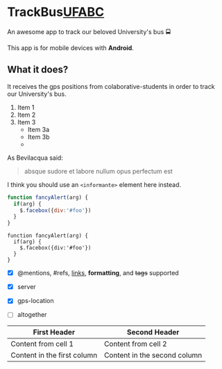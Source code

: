 # TrackBus[UFABC](http://www.ufabc.edu.br)
An awesome app to track our beloved University's bus :oncoming_bus:

This app is for mobile devices with **Android**. 

## What it does?
It receives the gps positions from colaborative-students in order to track our University's bus. 

1. Item 1
2. Item 2
3. Item 3
   * Item 3a
   * Item 3b
   * 

As Bevilacqua said:
> absque sudore et labore
> nullum opus perfectum est



I think you should use an
`<informante>` element here instead.



```javascript
function fancyAlert(arg) {
  if(arg) {
    $.facebox({div:'#foo'})
  }
}
```


    function fancyAlert(arg) {
      if(arg) {
        $.facebox({div:'#foo'})
      }
    }
    
    
    
- [x] @mentions, #refs, [links](), **formatting**, and <del>tags</del> supported
- [x] server
- [x] gps-location
- [ ] altogether


First Header | Second Header
------------ | -------------
Content from cell 1 | Content from cell 2
Content in the first column | Content in the second column


